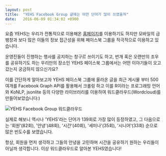 ```yaml
---
layout: post
title:  "YEHS Facebook Group 글에는 어떤 단어가 많이 쓰였을까"
date:   2016-06-09 01:34:02 +0900
---
```


요즘 YEHS는 우리가 전통적으로 이용해온 [홈페이지][홈페이지]를 이용하기도 하지만 모바일의 급팽창과 보다 많은 이들의 정보 접근성을 위해 페이스북 그룹을 적극적으로 이용하고 있습니다.

운영진들이 진행하는 행사를 공지하는 창구르 쓰이기도 하고, 번개 혹은 오랜만의 조우를 공유하기도 하는 우리만의 장소인 YEHS 페이스북 그룹에서는 어떤 이야기들이 오고갔는지 궁금하지 않으신가요?

이를 간단하게 알아보고자 YEHS 페이스북 그룹에 올라온 글을 최근 게시물 부터 500여개를 Facebook Graph API를 활용해서 크롤링 하고 이를 R이라는 프로그래밍 언어와 KoNLP, jsonlite 등의 다양한 라이브러리를 이용하여 워드클라우드(Wordcloud)를 만들어보았습니다:)

![YEHS Facebook Group 워드클라우드]({{site.url}}/yehsdata/img/yehs_group_feed_eng.png)

실제로 해보니 역시나 'YEHS'라는 단어가 139회로 가장 많이 등장하였고, 그 다음으로는 '회원'(82회), '안녕'(48회), '시간'(40회), '세미나'(35회), '시니어'(33회) 순으로 많은 빈도수를 보였습니다.

항상, 회원을 먼저 생각하고 그들의 안녕을 고민하며 시간을 공유하기 원하는 우리들이 아닐까 생각합니다.
이상 워드클라우드로 알아본 YEHS였습니다! 


[홈페이지]: http://yehs.or.kr
